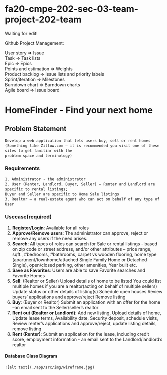 # fa20-cmpe-202-sec-03-team-project-202-team
Waiting for edit!

Github Project Management:

User story => 	Issue\
Task => Task lists\
Epic => Epics\
Points and estimation => 	Weights\
Product backlog => 	Issue lists and priority labels\
Sprint/iteration => 	Milestones\
Burndown chart => 	Burndown charts\
Agile board => 	Issue board

# HomeFinder - Find your next home

## Problem Statement
    Develop a web application that lets users buy, sell or rent homes
    (Something like Zillow.com – it is recommended you visit one of these sites to get familiar with the
    problem space and terminology)

### Requirements
    1. Administrator - the administrator
    2. User (Renter, Landlord, Buyer, Seller) – Renter and Landlord are specific to rental listings;
    Buyer and Seller are specific to Home Sale listings
    3. Realtor – a real-estate agent who can act on behalf of any type of User 

### Usecase(required)
1. <strong>Register/Login</strong>: 
    Available for all roles
2. <strong>
    Approve/Remove users</strong>: The administrator can approve, reject or remove any users if the
    need arises.
3. <strong>Search</strong>: 
    All types of roles can search for Sale or rental listings - based on zip code or street
    address, and/or other attributes – price range, sqft., #bedrooms, #bathrooms, carpet vs
    wooden flooring, home type (apartment/townhome/attached Single Family Home or Detached
    Single), open/closed parking, other amenities, Year built etc.
4. <strong>Save as Favorites</strong>: 
    Users are able to save Favorite searches and Favorite Homes
5. <strong>Sell</strong>: (Realtor or Seller)
    Upload details of home to be listed
    You could list multiple homes if you are a realtor(acting on behalf of multiple sellers)
    Update status or other details of listing(s)
    Schedule open houses
    Review buyers’ applications and approve/reject
    Remove listing
6. <strong>Buy</strong>: (Buyer or Realtor)
    Submit an application with an offer for the home –an email sent to the Seller/seller’s realtor
7. <strong>Rent out (Realtor or Landlord)</strong>: 
    Add new listing, Upload details of home, Update lease terms,
    Availability date, Security deposit, schedule visits, Review renter’s applications and
    approve/reject, update listing details, remove listing
8. <strong>Rent (Renter)</strong>: 
    Submit an application for the lease, including credit score, employment
    information - an email sent to the Landlord/landlord’s realtor

#### Database Class Diagram
    ![alt text](./app/src/img/wireframe.jpg)